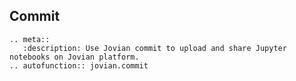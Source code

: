 ## Commit

```eval_rst
.. meta::
   :description: Use Jovian commit to upload and share Jupyter notebooks on Jovian platform.
.. autofunction:: jovian.commit
```
